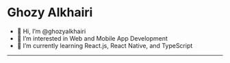 # Ghozy Alkhairi
- 👋 Hi, I’m @ghozyalkhairi
- 👀 I’m interested in Web and Mobile App Development
- 🌱 I’m currently learning React.js, React Native, and TypeScript
---
# <img src="https://komarev.com/ghpvc/?username=ghozyalkhairi&style=flat-square&color=blue" alt=""/>

<!---
ghozyalkhairi/ghozyalkhairi is a ✨ special ✨ repository because its `README.md` (this file) appears on your GitHub profile.
You can click the Preview link to take a look at your changes.
- 💞️ I’m looking to collaborate on ...
- 📫 How to reach me ...
--->

